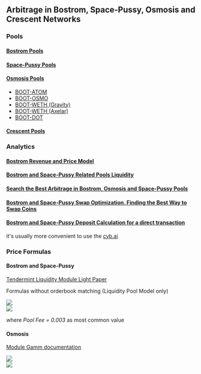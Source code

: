 ## Arbitrage in Bostrom, Space-Pussy, Osmosis and Crescent Networks

### Pools

#### [Bostrom Pools](https://cyb.ai/warp)  
#### [Space-Pussy Pools](https://cyb.ai/warp)  
#### [Osmosis Pools](https://frontier.osmosis.zone/pools)
- [BOOT-ATOM](https://info.osmosis.zone/pool/596)  
- [BOOT-OSMO](https://info.osmosis.zone/pool/597)  
- [BOOT-WETH (Gravity)](https://info.osmosis.zone/pool/911)  
- [BOOT-WETH (Axelar)](https://info.osmosis.zone/pool/912)  
- [BOOT-DOT](https://info.osmosis.zone/pool/919)  
#### [Crescent Pools](https://app.crescent.network/farm)

### Analytics

#### [Bostrom Revenue and Price Model](revenue_model.ipynb)

#### [Bostrom and Space-Pussy Related Pools Liquidity](pools_liquidity_in_gh.ipynb)

#### [Search the Best Arbitrage in Bostrom, Osmosis and Space-Pussy Pools](search_arbitrage.ipynb)

#### [Bostrom and Space-Pussy Swap Optimization. Finding the Best Way to Swap Coins](swap_optimization.ipynb)

#### [Bostrom and Space-Pussy Deposit Calculation for a direct transaction](deposit_calculation.ipynb)  
it's usually more convenient to use the [cyb.ai](https://cyb.ai/warp/add-liquidity)

### Price Formulas
#### Bostrom and Space-Pussy

[Tendermint Liquidity Module Light Paper](https://github.com/tendermint/liquidity/blob/develop/doc/LiquidityModuleLightPaper_EN.pdf)

Formulas without orderbook matching (Liquidity Pool Model only)   

<img src="https://latex.codecogs.com/png.image?\inline\dpi{200}\bg{white}Price&space;=&space;\frac{Target\&space;Coin\&space;Pool\&space;Amount\&space;*\&space;(1&space;-&space;Pool\&space;Fee)}{Source\&space;Coin\&space;Pool\&space;Amount\&space;&plus;\&space;2\&space;*\&space;Source\&space;Coin\&space;Amount}" />
<br>
<img src="https://latex.codecogs.com/png.image?\inline\dpi{200}\bg{white}Target\&space;Coin\&space;Amount&space;=&space;\frac{Source\&space;Coin\&space;Amount\&space;*\&space;Target\&space;Coin\&space;Pool\&space;Amount\&space;*\&space;(1&space;-&space;Pool\&space;Fee)}{Source\&space;Coin\&space;Pool\&space;Amount\&space;&plus;\&space;2\&space;*\&space;Source\&space;Coin\&space;Amount}" />

where _Pool Fee = 0.003_ as most common value

#### Osmosis
[Module Gamm documentation](https://docs.osmosis.zone/osmosis-core/modules/gamm)

<img src="https://latex.codecogs.com/png.image?\inline\dpi{200}\bg{white}Price&space;=&space;\frac{Target\&space;Coin\&space;Pool\&space;Amount\&space;*\&space;(1&space;-&space;Pool\&space;Fee)}{Source\&space;Coin\&space;Pool\&space;Amount\&space;&plus;\&space;(1&space;-&space;Pool\&space;Fee)\&space;*\&space;Source\&space;Coin\&space;Amount}\&space;*\&space;\frac{Source\&space;Coin\&space;Pool\&space;Weight}{Target\&space;Coin\&space;Pool\&space;Weight}" />
<br>
<img src="https://latex.codecogs.com/png.image?\inline\dpi{200}\bg{white}Target\&space;Coin\&space;Amount&space;=&space;\frac{Source\&space;Coin\&space;Amount\&space;*\&space;Target\&space;Coin\&space;Pool\&space;Amount\&space;*\&space;(1&space;-&space;Pool\&space;Fee)}{Source\&space;Coin\&space;Pool\&space;Amount\&space;&plus;\&space;(1&space;-&space;Pool\&space;Fee)\&space;*\&space;Source\&space;Coin\&space;Amount}\&space;*\&space;\frac{Source\&space;Coin\&space;Pool\&space;Weight}{Target\&space;Coin\&space;Pool\&space;Weight}" />
